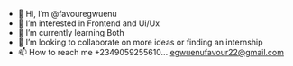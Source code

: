 - 👋 Hi, I’m @favouregwuenu
- 👀 I’m interested in Frontend and Ui/Ux
- 🌱 I’m currently learning Both
- 💞️ I’m looking to collaborate on more ideas or finding an internship
- 📫 How to reach me +2349059255610...  egwuenufavour22@gmail.com

<!---
favouregwuenu/favouregwuenu is a ✨ special ✨ repository because its `README.md` (this file) appears on your GitHub profile.
You can click the Preview link to take a look at your changes.
--->
